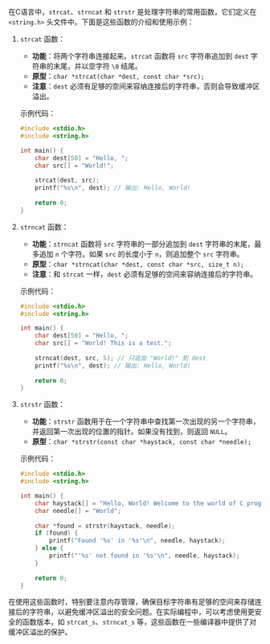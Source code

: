 在C语言中，`strcat`、`strncat` 和 `strstr` 是处理字符串的常用函数，它们定义在 `<string.h>` 头文件中。下面是这些函数的介绍和使用示例：

1. `strcat` 函数：
   - **功能**：将两个字符串连接起来。`strcat` 函数将 `src` 字符串追加到 `dest` 字符串的末尾，并以空字符 `\0` 结尾。
   - **原型**：`char *strcat(char *dest, const char *src);`
   - **注意**：`dest` 必须有足够的空间来容纳连接后的字符串，否则会导致缓冲区溢出。

   示例代码：
   ```c
   #include <stdio.h>
   #include <string.h>

   int main() {
       char dest[50] = "Hello, ";
       char src[] = "World!";
       
       strcat(dest, src);
       printf("%s\n", dest); // 输出: Hello, World!
       
       return 0;
   }
   ```

2. `strncat` 函数：
   - **功能**：`strncat` 函数将 `src` 字符串的一部分追加到 `dest` 字符串的末尾，最多追加 `n` 个字符。如果 `src` 的长度小于 `n`，则追加整个 `src` 字符串。
   - **原型**：`char *strncat(char *dest, const char *src, size_t n);`
   - **注意**：和 `strcat` 一样，`dest` 必须有足够的空间来容纳连接后的字符串。

   示例代码：
   ```c
   #include <stdio.h>
   #include <string.h>

   int main() {
       char dest[50] = "Hello, ";
       char src[] = "World! This is a test.";
       
       strncat(dest, src, 5); // 只追加 "World!" 到 dest
       printf("%s\n", dest); // 输出: Hello, World!
       
       return 0;
   }
   ```

3. `strstr` 函数：
   - **功能**：`strstr` 函数用于在一个字符串中查找第一次出现的另一个字符串，并返回第一次出现的位置的指针。如果没有找到，则返回 `NULL`。
   - **原型**：`char *strstr(const char *haystack, const char *needle);`

   示例代码：
   ```c
   #include <stdio.h>
   #include <string.h>

   int main() {
       char haystack[] = "Hello, World! Welcome to the world of C programming.";
       char needle[] = "World";
       
       char *found = strstr(haystack, needle);
       if (found) {
           printf("Found '%s' in '%s'\n", needle, haystack);
       } else {
           printf("'%s' not found in '%s'\n", needle, haystack);
       }
       
       return 0;
   }
   ```

在使用这些函数时，特别要注意内存管理，确保目标字符串有足够的空间来存储连接后的字符串，以避免缓冲区溢出的安全问题。在实际编程中，可以考虑使用更安全的函数版本，如 `strcat_s`、`strncat_s` 等，这些函数在一些编译器中提供了对缓冲区溢出的保护。
